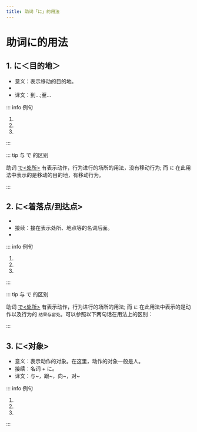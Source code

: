 ```yaml
---
title: 助词「に」的用法
---
```


# 助词に的用法

## 1. に＜目的地＞

- 意义：表示移动的目的地。
- <grammer-content sentence="接续：**表示处所的名词** + に + 移动性动词，例如：[行/い]く、[来/く]る、[帰/かえ]る、[入/はい]る等。" inline />
- 译文：到...;至...

::: info 例句

1. <grammer-content sentence="[李/リ]さんも[王/おう]さんもよくここ**に**[来/く]ますか。" trans='小李和小王都经常来这里吗？' />
1. <grammer-content sentence="[明日/あした][図書館/としょかん]**に**[行/い]きます。" trans='明天去图书馆。' />
1. <grammer-content sentence="[鈴木/すずき]さんはよく[映画館/えいがかん]**に**[行/き]ます。" trans='铃木经常去电影院。' />

:::

::: tip 与 で 的区别

助词 <u>[で<处所>](./te.md#1-で处所)</u> 有表示动作，行为进行的场所的用法，没有移动行为; 而 `に` 在此用法中表示的是移动的目的地，有移动行为。

:::

## 2. に<着落点/到达点>

- <grammer-content sentence="意义：表示事物的**附着点**，可以理解成动作完成后一定会留下痕迹。" inline />
- 接续：接在表示处所、地点等的名词后面。
- <grammer-content sentence="译文：...在... (与带有**附着含义**的动词搭配，例如：[置/お]く: 放置)" inline />

::: info 例句

1. <grammer-content sentence="ノ一ト**に**[名前/なまえ]を[書/か]きました。" trans='在笔记本上写名字了。' />
1. <grammer-content sentence="[教科書/きょうかしょ]を[机/つくえ]の[上/うえ]**に**[置/お]く。" trans='把教科书放在桌子上。' />
1. <grammer-content sentence="[該当項目/がいとうこうもく]**に**チェックをお[願/ねが]いします。" trans='拜托在该项上做记号。' />

:::

::: tip 与 で 的区别

助词 <u>[で<处所>](./te.md#1-で处所)</u> 有表示动作，行为进行的场所的用法; 而 `に` 在此用法中表示的是动作以及行为的 `结果存留处`。可以参照以下两句话在用法上的区别：

<div class='bunpu-block'>

  <grammer-content sentence="[机/つくえ]の[上/うえ]**に**[本/ほん]を[置/お]く。" trans='把书放在了桌上（放书的动作结束后，书在桌上，书**附着**在桌面上）' />
  <grammer-content sentence="[机/つくえ]の[上/うえ]**で**[本/ほん]を[置/お]く。" trans='把书放在了桌上（站在桌面上放书，表示**放书动作进行的场所**是在桌面上）' />

</div>

:::

## 3. に<对象>

- 意义：表示动作的对象。在这里，动作的对象一般是人。
- 接续：名词 + に。
- 译文：与~，跟~，向~，对~

::: info 例句

1. <grammer-content sentence="[交換留学生/こうかんりゅうがくせい]の[鄭/てい]さん**に**[会/か]いましたか。" trans='跟交换留学生小郑见面了吗？' />
1. <grammer-content sentence="[王/おう]さんは[高橋/たかはしさん]**に**メールを[送/おく]ります。" trans='小王给高桥发送了邮件。' />
1. <grammer-content sentence="[遠藤/えんどう][先生/せんせい]は１[年生/ねんせい]**に**[試験/しけん]の[結果/けっか]を[発表/はっぴょう]しました。" trans='远藤老师跟一年级学生宣布了考试结果。' />

:::
